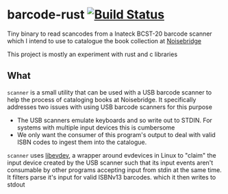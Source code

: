 # barcode-rust [![Build Status](https://travis-ci.org/patrickod/barcode-rust.svg?branch=master)](https://travis-ci.org/patrickod/barcode-rust)

Tiny binary to read scancodes from a Inateck BCST-20 barcode scanner which I
intend to use to catalogue the book collection at
[Noisebridge](https://noisebridge.net)

This project is mostly an experiment with rust and c libraries

## What

`scanner` is a small utility that can be used with a USB barcode scanner
to help the process of cataloging books at Noisebridge. It specifically
addresses two issues with using USB barcode scanners for this purpose

  * The USB scanners emulate keyboards and so write out to STDIN. For
     systems with multiple input devices this is cumbersome
  * We only want the consumer of this program's output to deal with
     valid ISBN codes to ingest them into the catalogue.

`scanner` uses
[libevdev](https://wiki.freedesktop.org/www/Software/libevdev/), a
wrapper around evdevices in Linux to "claim" the input device created by
the USB scanner such that its input events aren't consumable by other
programs accepting input from stdin at the same time. It filters parse
it's input for valid ISBNv13 barcodes. which it then writes to stdout

